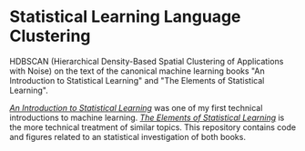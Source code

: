 # Statistical Learning Language Clustering

HDBSCAN (Hierarchical Density-Based Spatial Clustering of Applications with Noise) on the text of the canonical machine learning books "An Introduction to Statistical Learning" and "The Elements of Statistical Learning".

[_An Introduction to Statistical Learning_](http://trevorhastie.github.io/ISLR/) was one of my first technical introductions to machine learning. [_The Elements of Statistical Learning_](https://web.stanford.edu/~hastie/Papers/ESLII.pdf) is the more technical treatment of similar topics. This repository contains code and figures related to an statistical investigation of both books.
